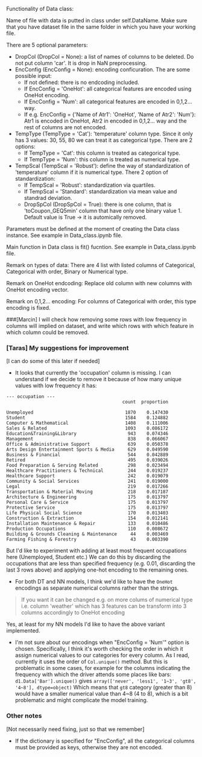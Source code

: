 Functionality of Data class:

Name of file with data is putted in class under self.DataName. Make sure that you have dataset file in the same folder in which you have your working file.

There are 5 optional parameters:
- DropCol (DropCol = None): a list of names of columns to be deleted. Do not put column 'car'. It is drop in NaN preprocessing.
- EncConfig (EncConfig = None): encoding conficuration. The are some possible input:
    - If not defined: there is no endcoding included.
    - If EncConfig = 'OneHot': all categorical features are encoded using OneHot encoding.
    - If EncConfig = 'Num': all categorical features are encoded in 0,1,2... way.
    - If e.g. EncConfig = {'Name of Atr1': 'OneHot', 'Name of Atr2': 'Num'}: Atr1 is encoded in OneHot, Atr2 in encoded in 0,1,2... way and the rest of columns are not encoded.
- TempType (TempType = 'Cat'): 'temperature' column type. Since it only has 3 values: 30, 55, 80 we can treat it as categorical type. There are 2 options:
    - If TempType = 'Cat': this column is treated as categorical type.
    - If TempType = 'Num': this column is treated as numerical type.
- TempScal (TempScal = 'Robust'): define the way of standardization of 'temperature' column if it is numerical type. There 2 option of standardization:
    - If TempScal = 'Robust': standardization via quartiles.
    - If TempScal = 'Standard': standardization via mean value and standrad deviation.
  - DropSpCol (DropSpCol = True): there is one column, that is 'toCoupon_GEQ5min' column that have only one binary value 1. Default value is True -> it is automically removed.

Parameters must be defined at the moment of creating the Data class instance. See example in Data_class.ipynb file.
 
Main function in Data class is fit() fucntion. See example in Data_class.ipynb file.

Remark on types of data: There are 4 list with listed columns of Categorical, Categorical with order, Binary or Numerical type.

Remark on OneHot endcoding: Replace old column with new columns with OneHot encoding vector.

Remark on 0,1,2... encoding: For columns of Categorical with order, this type encoding is fixed.

###[Marcin] I will check how removing some rows with low frequency in columns will implied on dataset, and write which rows with which feature in which column could be removed.



### [Taras] My suggestions for improvement
[I can do some of this later if needed]
- It looks that currently the 'occupation' column is missing. I can understand if we decide to remove it because of how many unique values with low frequency it has:
```
--- occupation ---
                                           count  proportion
                                                  
Unemployed                                  1870    0.147430
Student                                     1584    0.124882
Computer & Mathematical                     1408    0.111006
Sales & Related                             1093    0.086172
Education&Training&Library                   943    0.074346
Management                                   838    0.066067
Office & Administrative Support              639    0.050378
Arts Design Entertainment Sports & Media     629    0.049590
Business & Financial                         544    0.042889
Retired                                      495    0.039026
Food Preparation & Serving Related           298    0.023494
Healthcare Practitioners & Technical         244    0.019237
Healthcare Support                           242    0.019079
Community & Social Services                  241    0.019000
Legal                                        219    0.017266
Transportation & Material Moving             218    0.017187
Architecture & Engineering                   175    0.013797
Personal Care & Service                      175    0.013797
Protective Service                           175    0.013797
Life Physical Social Science                 170    0.013403
Construction & Extraction                    154    0.012141
Installation Maintenance & Repair            133    0.010486
Production Occupations                       110    0.008672
Building & Grounds Cleaning & Maintenance     44    0.003469
Farming Fishing & Forestry                    43    0.003390
```
But I'd like to experiment with adding at least most frequent occupations here (Unemployed, Student etc.) We can do this by discarding the occupations that are less than specified frequency (e.g. 0.01, discarding the last 3 rows above) and applying one-hot encoding to the remaining ones.

- For both DT and NN models, I think we'd like to have the `OneHot` encodings as separate numerical columns rather than the strings.
  
> If you want it can be changed e.g. on more colums of numerical type i.e. column 'weather' which has 3 features can be transform into 3 columns accordingly to OneHot encoding

Yes, at least for my NN models I'd like to have the above variant implemented.

- I'm not sure about our encodings when "EncConfig = 'Num'" option is chosen. Specifically, I think it's worth checking the order in which it assign numerical values to our categories for every column. As I read, currently it uses the order of `Col.unique()` method. But this is problematic in some cases, for example for the columns indicating the frequency with which the driver attends some places like bars:
`d1.Data['Bar'].unique()` gives
`array(['never', 'less1', '1~3', 'gt8', '4~8'], dtype=object)`
Which means that `gt8` category (greater than 8) would have a smaller numerical value than 4~8 (4 to 8), which is a bit problematic and might complicate the model training.

### Other notes
[Not necessarily need fixing, just so that we remember]
- If the dictionary is specified for "EncConfig", all the categorical columns must be provided as keys, otherwise they are not encoded. 
